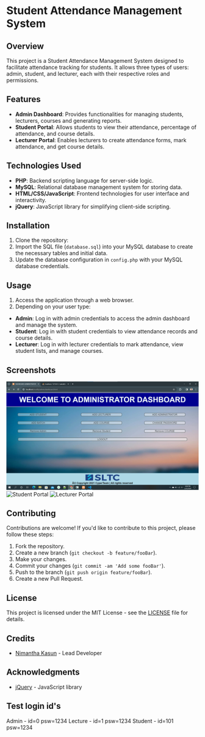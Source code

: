 # Student Attendance Management System

## Overview
This project is a Student Attendance Management System designed to facilitate attendance tracking for students. It allows three types of users: admin, student, and lecturer, each with their respective roles and permissions.

## Features
- **Admin Dashboard**: Provides functionalities for managing students, lecturers, courses and generating reports.
- **Student Portal**: Allows students to view their attendance, percentage of attendance, and course details.
- **Lecturer Portal**: Enables lecturers to create attendance forms, mark attendance, and get course details.

## Technologies Used
- **PHP**: Backend scripting language for server-side logic.
- **MySQL**: Relational database management system for storing data.
- **HTML/CSS/JavaScript**: Frontend technologies for user interface and interactivity.
- **jQuery**: JavaScript library for simplifying client-side scripting.

## Installation
1. Clone the repository:
2. Import the SQL file (`database.sql`) into your MySQL database to create the necessary tables and initial data.
3. Update the database configuration in `config.php` with your MySQL database credentials.

## Usage
1. Access the application through a web browser.
2. Depending on your user type:
- **Admin**: Log in with admin credentials to access the admin dashboard and manage the system.
- **Student**: Log in with student credentials to view attendance records and course details.
- **Lecturer**: Log in with lecturer credentials to mark attendance, view student lists, and manage courses.

## Screenshots
![Admin Dashboard](screenshotts/admin.png)
![Student Portal](screenshots/student.png)
![Lecturer Portal](screenshots/lecture.png)

## Contributing
Contributions are welcome! If you'd like to contribute to this project, please follow these steps:
1. Fork the repository.
2. Create a new branch (`git checkout -b feature/fooBar`).
3. Make your changes.
4. Commit your changes (`git commit -am 'Add some fooBar'`).
5. Push to the branch (`git push origin feature/fooBar`).
6. Create a new Pull Request.

## License
This project is licensed under the MIT License - see the [LICENSE](LICENSE) file for details.

## Credits
- [Nimantha Kasun](https://github.com/nimantha2000) - Lead Developer

## Acknowledgments
- [jQuery](https://jquery.com/) - JavaScript library


## Test login id's

Admin	- id=0  	psw=1234
Lecture - id=1		psw=1234
Student	- id=101	psw=1234

